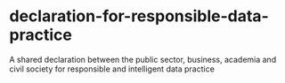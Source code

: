 # declaration-for-responsible-data-practice
A shared declaration between the public sector, business, academia and civil society for responsible and intelligent data practice
